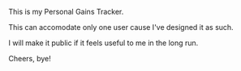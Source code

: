 This is my Personal Gains Tracker.

This can accomodate only one user cause I've designed it as such.

I will make it public if it feels useful to me in the long run. 

Cheers, bye!